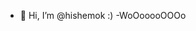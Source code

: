 - 👋 Hi, I’m @hishemok :)
-WoOooooOOOo
<!---
hishemok/hishemok is a ✨ special ✨ repository because its `README.md` (this file) appears on your GitHub profile.
You can click the Preview link to take a look at your changes.
--->
